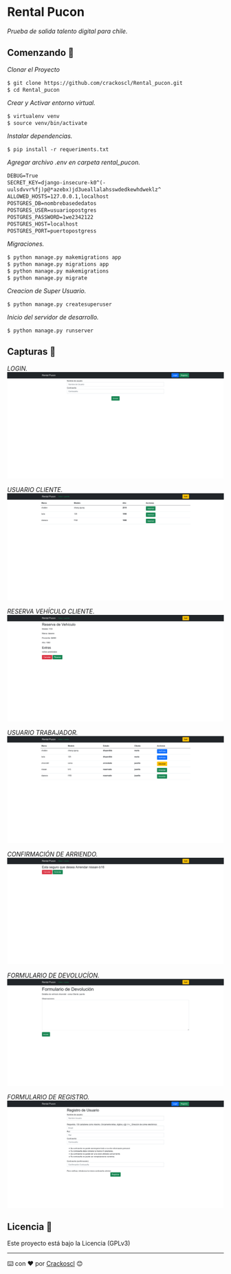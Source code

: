 # Rental Pucon

_Prueba de salida talento digital para chile._

## Comenzando 🚀

_Clonar el Proyecto_

```
$ git clone https://github.com/crackoscl/Rental_pucon.git
$ cd Rental_pucon
```
_Crear y Activar entorno virtual._

```
$ virtualenv venv
$ source venv/bin/activate

```
_Instalar dependencias._

```
$ pip install -r requeriments.txt
```

_Agregar archivo .env en carpeta rental_pucon._

```
DEBUG=True
SECRET_KEY=django-insecure-k0^(-uulsdvvr%fj)p@*azebx)jd3ueallalahsswdedkewhdweklz^
ALLOWED_HOSTS=127.0.0.1,localhost
POSTGRES_DB=nombrebasededatos
POSTGRES_USER=usuariopostgres
POSTGRES_PASSWORD=1we2342122
POSTGRES_HOST=localhost
POSTGRES_PORT=puertopostgress
```

_Migraciones._

```
$ python manage.py makemigrations app
$ python manage.py migrations app
$ python manage.py makemigrations 
$ python manage.py migrate

```
_Creacion de Super Usuario._

```
$ python manage.py createsuperuser
```

_Inicio del servidor de desarrollo._

```
$ python manage.py runserver
```

## Capturas 📖

_LOGIN._
![Login](https://github.com/crackoscl/Rental_pucon/blob/main/screenshot%201.png?raw=true "Login Usuarios")

_USUARIO CLIENTE._
![Cliente](https://github.com/crackoscl/Rental_pucon/blob/main/screenshot%202.png?raw=true "Usuario Cliente")

_RESERVA VEHÍCULO CLIENTE._
![Reserva Vehículo Cliente](https://github.com/crackoscl/Rental_pucon/blob/main/screenshot%203.png?raw=true "Reserva Vehículo Cliente")

_USUARIO TRABAJADOR._
![Usuario Trabajador](https://github.com/crackoscl/Rental_pucon/blob/main/screenshot%204.png?raw=true "Usuario Trabajador")

_CONFIRMACIÓN DE ARRIENDO._
![Confirmación de Arriendo](https://github.com/crackoscl/Rental_pucon/blob/main/screenshot%205.png?raw=true "Confirmación de Arriendo")

_FORMULARIO DE DEVOLUCÍON._
![Formulario Devolucíon](https://github.com/crackoscl/Rental_pucon/blob/main/screenshot%206.png?raw=true "Formulario de Devolucíon")

_FORMULARIO DE REGISTRO._
![Formulario Registro](https://github.com/crackoscl/Rental_pucon/blob/main/screenshot%207.png?raw=true "Formulario de Registro")


## Licencia 📄

Este proyecto está bajo la Licencia (GPLv3)


---
⌨️ con ❤️ por [Crackoscl](https://github.com/crackoscl) 😊
